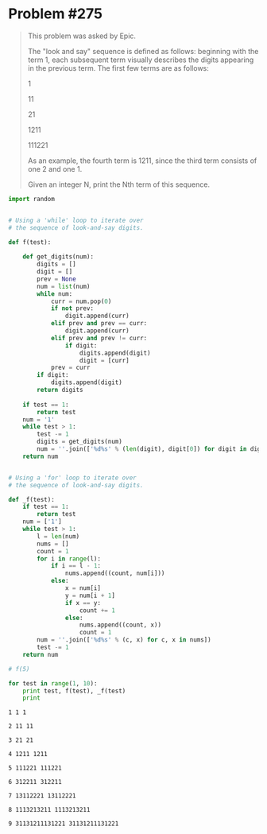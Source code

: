 
# Problem #275

> This problem was asked by Epic.
> 
> The "look and say" sequence is defined as follows: beginning with the term 1, each subsequent term visually describes the digits appearing in the previous term. The first few terms are as follows:
> 
> 1
>
> 11
>
> 21
>
> 1211
>
> 111221
>
> As an example, the fourth term is 1211, since the third term consists of one 2 and one 1.
> 
> Given an integer N, print the Nth term of this sequence.


```python
import random
```


```python

# Using a 'while' loop to iterate over 
# the sequence of look-and-say digits.

def f(test):
    
    def get_digits(num):
        digits = []
        digit = []
        prev = None
        num = list(num)
        while num:
            curr = num.pop(0)
            if not prev:
                digit.append(curr)
            elif prev and prev == curr:
                digit.append(curr)
            elif prev and prev != curr:
                if digit:
                    digits.append(digit)
                    digit = [curr]
            prev = curr
        if digit:
            digits.append(digit)
        return digits
    
    if test == 1:
        return test
    num = '1'
    while test > 1:
        test -= 1
        digits = get_digits(num)
        num = ''.join(['%d%s' % (len(digit), digit[0]) for digit in digits])
    return num
```


```python

# Using a 'for' loop to iterate over 
# the sequence of look-and-say digits.

def _f(test):
    if test == 1:
        return test
    num = ['1']
    while test > 1:
        l = len(num)
        nums = []
        count = 1
        for i in range(l):
            if i == l - 1:
                nums.append((count, num[i]))
            else:
                x = num[i]
                y = num[i + 1]
                if x == y:
                    count += 1
                else:
                    nums.append((count, x))
                    count = 1
        num = ''.join(['%d%s' % (c, x) for c, x in nums])
        test -= 1
    return num
```


```python
# f(5)

for test in range(1, 10):
    print test, f(test), _f(test)
    print
```

    1 1 1
    
    2 11 11
    
    3 21 21
    
    4 1211 1211
    
    5 111221 111221
    
    6 312211 312211
    
    7 13112221 13112221
    
    8 1113213211 1113213211
    
    9 31131211131221 31131211131221
    

